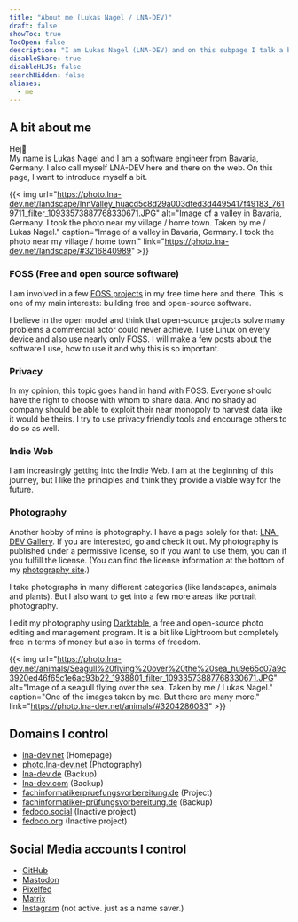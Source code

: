 ```yaml
---
title: "About me (Lukas Nagel / LNA-DEV)"
draft: false
showToc: true
TocOpen: false
description: "I am Lukas Nagel (LNA-DEV) and on this subpage I talk a bit about me"
disableShare: true
disableHLJS: false
searchHidden: false
aliases: 
  - me
---
```


## A bit about me

Hej👋  
My name is Lukas Nagel and I am a software engineer from Bavaria, Germany. I also call myself LNA-DEV here and there on the web. On this page, I want to introduce myself a bit.

{{< img url="https://photo.lna-dev.net/landscape/InnValley_huacd5c8d29a003dfed3d4495417f49183_7619711_filter_10933573887768330671.JPG" alt="Image of a valley in Bavaria, Germany. I took the photo near my village / home town. Taken by me / Lukas Nagel." caption="Image of a valley in Bavaria, Germany. I took the photo near my village / home town." link="https://photo.lna-dev.net/landscape/#3216840989" >}}

### FOSS (Free and open source software)

I am involved in a few [FOSS projects](../projects/) in my free time here and there. This is one of my main interests: building free and open-source software.

I believe in the open model and think that open-source projects solve many problems a commercial actor could never achieve. I use Linux on every device and also use nearly only FOSS. I will make a few posts about the software I use, how to use it and why this is so important.

### Privacy

In my opinion, this topic goes hand in hand with FOSS. Everyone should have the right to choose with whom to share data. And no shady ad company should be able to exploit their near monopoly to harvest data like it would be theirs. I try to use privacy friendly tools and encourage others to do so as well.

### Indie Web

I am increasingly getting into the Indie Web. I am at the beginning of this journey, but I like the principles and think they provide a viable way for the future.

### Photography

Another hobby of mine is photography. I have a page solely for that: [LNA-DEV Gallery](https://photo.lna-dev.net). If you are interested, go and check it out. My photography is published under a permissive license, so if you want to use them, you can if you fulfill the license. (You can find the license information at the bottom of my [photography site](https://photo.lna-dev.net).)

I take photographs in many different categories (like landscapes, animals and plants). But I also want to get into a few more areas like portrait photography.

I edit my photography using [Darktable](https://www.darktable.org/), a free and open-source photo editing and management program. It is a bit like Lightroom but completely free in terms of money but also in terms of freedom.

{{< img url="https://photo.lna-dev.net/animals/Seagull%20flying%20over%20the%20sea_hu9e65c07a9c3920ed46f65c1e6ac93b22_1938801_filter_10933573887768330671.JPG" alt="Image of a seagull flying over the sea. Taken by me / Lukas Nagel." caption="One of the images taken by me. But there are many more." link="https://photo.lna-dev.net/animals/#3204286083" >}}

## Domains I control

- [lna-dev.net](https://lna-dev.net) (Homepage)
- [photo.lna-dev.net](https://photo.lna-dev.net) (Photography)
- [lna-dev.de](https://lna-dev.de) (Backup)
- [lna-dev.com](https://lna-dev.com) (Backup)
- [fachinformatikerpruefungsvorbereitung.de](https://fachinformatikerpruefungsvorbereitung.de) (Project)
- [fachinformatiker-prüfungsvorbereitung.de](https://fachinformatiker-prüfungsvorbereitung.de) (Backup)
- [fedodo.social](https://fedodo.social) (Inactive project)
- [fedodo.org](https://fedodo.org) (Inactive project)

## Social Media accounts I control

- [GitHub](https://github.com/LNA-DEV)
- [Mastodon](https://mastodon.online/@lna_dev)
- [Pixelfed](https://pixelfed.de/i/web/profile/482439783472092612)
- [Matrix](https://matrix.to/#/@lna-dev:matrix.org)
- [Instagram](https://www.instagram.com/lnadev/) (not active. just as a name saver.)